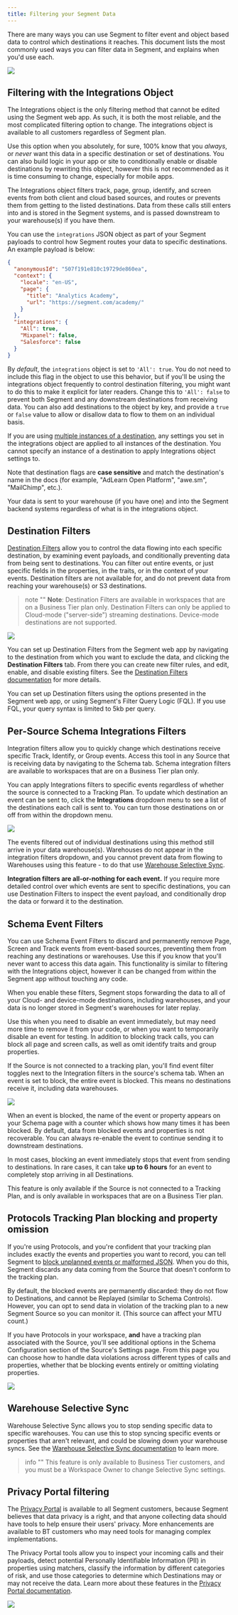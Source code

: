 ```yaml
---
title: Filtering your Segment Data
---
```


There are many ways you can use Segment to filter event and object based data to control which destinations it reaches. This document lists the most commonly used ways you can filter data in Segment, and explains when you'd use each.

![](/docs/images/segment-diagram.png)


## Filtering with the Integrations Object

The Integrations object is the only filtering method that cannot be edited using the Segment web app. As such, it is both the most reliable, and the most complicated filtering option to change. The integrations object is available to all customers regardless of Segment plan.

Use this option when you absolutely, for sure, 100% know that you *always*, or *never* want this data in a specific destination or set of destinations. You can also build logic in your app or site to conditionally enable or disable destinations by rewriting this object, however this is not recommended as it is time consuming to change, especially for mobile apps.

The Integrations object filters track, page, group, identify, and screen events from both client and cloud based sources, and routes or prevents them from getting to the listed destinations. Data from these calls still enters into and is stored in the Segment systems, and is passed downstream to your warehouse(s) if you have them.

You can use the `integrations` JSON object as part of your Segment payloads to control how Segment routes your data to specific destinations. An example payload is below:

```json
{
  "anonymousId": "507f191e810c19729de860ea",
  "context": {
    "locale": "en-US",
    "page": {
      "title": "Analytics Academy",
      "url": "https://segment.com/academy/"
    }
  },
  "integrations": {
    "All": true,
    "Mixpanel": false,
    "Salesforce": false
  }
}
```

By *default*, the `integrations` object is set to `'All': true`. You do not need to include this flag in the object to use this behavior, but if you'll be using the integrations object frequently to control destination filtering, you might want to do this to make it explicit for later readers. Change this to `'All': false` to prevent both Segment and any downstream destinations from receiving data. You can also add destinations to the object by key, and provide a `true` or `false` value to allow or disallow data to flow to them on an individual basis.

If you are using [multiple instances of a destination](/docs/connections/destinations/add-destination/#connecting-one-source-to-multiple-instances-of-a-destination), any settings you set in the integrations object are applied to all instances of the destination. You cannot specify an instance of a destination to apply Integrations object settings to. 

Note that destination flags are **case sensitive** and match the destination's name in the docs (for example, "AdLearn Open Platform", "awe.sm", "MailChimp", etc.).

Your data is sent to your warehouse (if you have one) and into the Segment backend systems regardless of what is in the integrations object.

## Destination Filters

[Destination Filters](https://segment.com/docs/connections/destinations/destination-filters/) allow you to control the data flowing into each specific destination, by examining event payloads, and conditionally preventing data from being sent to destinations. You can filter out entire events, or just specific fields in the properties, in the traits, or in the context of your events. Destination filters are not available for, and do not prevent data from reaching your warehouse(s) or S3 destinations.

> note ""
> **Note**: Destination Filters are available in workspaces that are on a Business Tier plan only. Destination Filters can only be applied to Cloud-mode ("server-side") streaming destinations. Device-mode destinations are not supported.

![](images/destination-filter-create.png)

You can set up Destination Filters from the Segment web app by navigating to the destination from which you want to exclude the data, and clicking the **Destination Filters** tab. From there you can create new filter rules, and edit, enable, and disable existing filters. See the [Destination Filters documentation](https://segment.com/docs/connections/destinations/destination-filters/) for more details.

You can set up Destination filters using the options presented in the Segment web app, or using Segment's Filter Query Logic (FQL). If you use FQL, your query syntax is limited to 5kb per query.

## Per-Source Schema Integrations Filters

Integration filters allow you to quickly change which destinations receive specific Track, Identify, or Group events. Access this tool in any Source that is receiving data by navigating to the Schema tab. Schema integration filters are available to workspaces that are on a Business Tier plan only.

You can apply Integrations filters to specific events regardless of whether the source is connected to a Tracking Plan. To update which destination an event can be sent to, click the **Integrations** dropdown menu to see a list of the destinations each call is sent to. You can turn those destinations on or off from within the dropdown menu.

![](images/schema-integration-filters.png)

The events filtered out of individual destinations using this method still arrive in your data warehouse(s). Warehouses do not appear in the integration filters dropdown, and you cannot prevent data from flowing to Warehouses using this feature - to do that use [Warehouse Selective Sync](#warehouse-selective-sync).

**Integration filters are all-or-nothing for each event.** If you require more detailed control over which events are sent to specific destinations, you can use Destination Filters to inspect the event payload, and conditionally drop the data or forward it to the destination.

## Schema Event Filters

You can use Schema Event Filters to discard and permanently remove Page, Screen and Track events from event-based sources, preventing them from reaching any destinations or warehouses. Use this if you know that you'll never want to access this data again. This functionality is similar to filtering with the Integrations object, however it can be changed from within the Segment app without touching any code.

When you enable these filters, Segment stops forwarding the data to all of your Cloud- and device-mode destinations, including warehouses, and your data is no longer stored in Segment's warehouses for later replay.

Use this when you need to disable an event immediately, but may need more time to remove it from your code, or when you want to temporarily disable an event for testing. In addition to blocking track calls, you can block all page and screen calls, as well as omit identify traits and group properties.

If the Source is not connected to a tracking plan, you'll find event filter toggles next to the Integration filters in the source's schema tab. When an event is set to block, the entire event is blocked. This means no destinations receive it, including data warehouses.

![](images/schema-event-filters.png)

When an event is blocked, the name of the event or property appears on your Schema page with a counter which shows how many times it has been blocked. By default, data from blocked events and properties is not recoverable. You can always re-enable the event to continue sending it to downstream destinations.

In most cases, blocking an event immediately stops that event from sending to destinations. In rare cases, it can take **up to 6 hours** for an event to completely stop arriving in all Destinations.

This feature is only available if the Source is not connected to a Tracking Plan, and is only available in workspaces that are on a Business Tier plan.


## Protocols Tracking Plan blocking and property omission

If you're using Protocols, and you're confident that your tracking plan includes exactly the events and properties you want to record, you can tell Segment to [block unplanned events or malformed JSON](/docs/protocols/enforce/schema-configuration/). When you do this, Segment discards any data coming from the Source that doesn't conform to the tracking plan.

By default, the blocked events are permanently discarded: they do not flow to Destinations, and cannot be Replayed (similar to Schema Controls). However, you can opt to send data in violation of the tracking plan to a new Segment Source so you can monitor it. (This source can affect your MTU count.)

If you have Protocols in your workspace, **and** have a tracking plan associated with the Source, you'll see additional options in the Schema Configuration section of the Source's Settings page. From this page you can choose how to handle data violations across different types of calls and properties, whether that be blocking events entirely or omitting violating properties.

![](images/protocols-unplanned.png)


## Warehouse Selective Sync

Warehouse Selective Sync allows you to stop sending specific data to specific warehouses. You can use this to stop syncing specific events or properties that aren't relevant, and could be slowing down your warehouse syncs. See the [Warehouse Selective Sync documentation](/docs/connections/storage/warehouses/warehouse-syncs/#warehouse-selective-sync) to learn more.

> info ""
> This feature is only available to Business Tier customers, and you must be a Workspace Owner to change Selective Sync settings.

## Privacy Portal filtering

The [Privacy Portal](/docs/privacy/portal/) is available to all Segment customers, because Segment believes that data privacy is a right, and that anyone collecting data should have tools to help ensure their users' privacy. More enhancements are available to BT customers who may need tools for managing complex implementations.

The Privacy Portal tools allow you to inspect your incoming calls and their payloads, detect potential Personally Identifiable Information (PII) in properties using matchers, classify the information by different categories of risk, and use those categories to determine which Destinations may or may not receive the data. Learn more about these features in the [Privacy Portal documentation](/docs/privacy/portal/).

![](/docs/privacy/images/privacy-add-new-matcher.gif)
